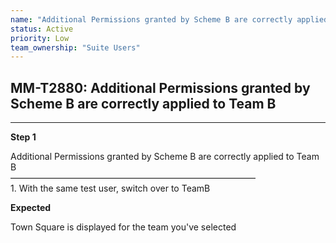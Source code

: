 ```yaml
---
name: "Additional Permissions granted by Scheme B are correctly applied to Team B"
status: Active
priority: Low
team_ownership: "Suite Users"
---
```


## MM-T2880: Additional Permissions granted by Scheme B are correctly applied to Team B

---

**Step 1**

Additional Permissions granted by Scheme B are correctly applied to Team B\
————————————————————————————\
1\. With the same test user, switch over to TeamB

**Expected**

Town Square is displayed for the team you've selected
